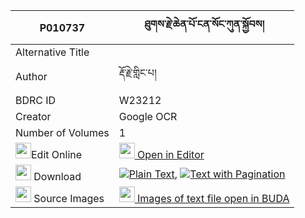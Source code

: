 |P010737|ཐུགས་རྗེ་ཆེན་པོ་ངན་སོང་ཀུན་སྐྱོབས། 
| --- | --- 
|Alternative Title |
|Author| རྡོ་རྗེ་གླིང་པ།
|BDRC ID | W23212
|Creator | Google OCR
|Number of Volumes| 1
|<img width="25" src="https://img.icons8.com/color/25/000000/edit-property.png">Edit Online| [<img width="25" src="https://avatars.githubusercontent.com/u/45091458?s=200&v=4"> Open in Editor](http://editor.openpecha.org/P010737)
|<img width="25" src="https://img.icons8.com/fluent/48/000000/download-2.png"/>  Download | [![](https://img.icons8.com/color/20/000000/txt.png)Plain Text](https://github.com/Openpecha/P010737/releases/download/v1/tukje_chenpo_ngensong_kun_kyob_plain_P010737.zip), [![](https://img.icons8.com/color/20/000000/txt.png)Text with Pagination](https://github.com/Openpecha/P010737/releases/download/v1/tukje_chenpo_ngensong_kun_kyob_pages_P010737.zip)
|<img width="25" src="https://img.icons8.com/plasticine/100/000000/pictures-folder.png"/>  Source Images | [<img width="25" src="https://library.bdrc.io/icons/BUDA-small.svg"> Images of text file open in BUDA](https://library.bdrc.io/show/bdr:W23212)
